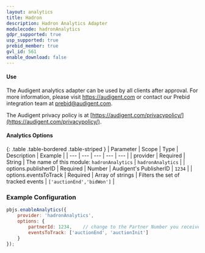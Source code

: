 ```yaml
---
layout: analytics
title: Hadron
description: Hadron Analytics Adapter
modulecode: hadronAnalytics
gdpr_supported: true
usp_supported: true
prebid_member: true
gvl_id: 561
enable_download: false
---
```


#### Use

The Audigent analytics adapter can be used by all clients after approval. For more information, 
please visit <a href="https://audigent.com">https://audigent.com</a> or contact our Prebid integration team at prebid@audigent.com.

The Audigent privacy policy is at [https://audigent.com/privacypolicy/](https://audigent.com/privacypolicy/).

#### Analytics Options

{: .table .table-bordered .table-striped }
| Parameter | Scope | Type | Description | Example |
| --- | --- | --- | --- | --- |
| provider | Required | String | The name of this module: `hadronAnalytics` | `hadronAnalytics` |
| options.publisherID | Required | Number | Audigent's PublisherID | `1234` |
| options.eventsToTrack | Required | Array of strings | Filters the set of tracked events | `['auctionEnd','bidWon']` |


### Example Configuration

```javascript
pbjs.enableAnalytics({
    provider: 'hadronAnalytics',
    options: {
        partnerId: 1234,    // change to the Partner Number you received from Audigent
        eventsToTrack: ['auctionEnd', 'auctionInit']
    }
});
```

